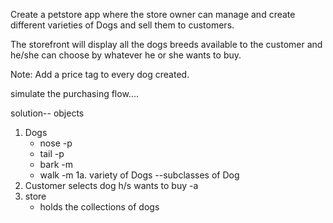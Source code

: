 Create a petstore app where the store owner can manage
and create different varieties of Dogs and sell them to customers.

The storefront will display all the dogs breeds available 
to the customer and he/she can choose by whatever he or she wants to buy.

Note: Add a price tag to every dog created.

simulate the purchasing flow....


solution-- objects
1. Dogs
	- nose -p
	- tail -p
	- bark -m
	- walk -m
1a. variety of Dogs --subclasses of Dog
2. Customer
	selects dog h/s wants to buy -a
3. store 
	- holds the collections of dogs
